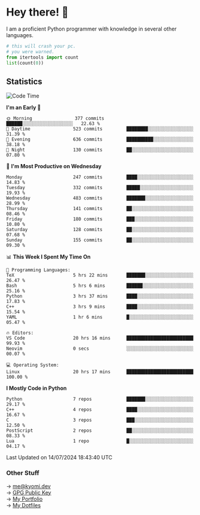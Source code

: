 # Hey there! 👋

I am a proficient Python programmer with knowledge in several other languages.

```py
# this will crash your pc.
# you were warned.
from itertools import count
list(count(0))
```

## Statistics
<!--START_SECTION:waka-->
![Code Time](http://img.shields.io/badge/Code%20Time-1%2C490%20hrs%209%20mins-blue)

**I'm an Early 🐤** 

```text
🌞 Morning                377 commits         ██████░░░░░░░░░░░░░░░░░░░   22.63 % 
🌆 Daytime                523 commits         ████████░░░░░░░░░░░░░░░░░   31.39 % 
🌃 Evening                636 commits         ██████████░░░░░░░░░░░░░░░   38.18 % 
🌙 Night                  130 commits         ██░░░░░░░░░░░░░░░░░░░░░░░   07.80 % 
```
📅 **I'm Most Productive on Wednesday** 

```text
Monday                   247 commits         ████░░░░░░░░░░░░░░░░░░░░░   14.83 % 
Tuesday                  332 commits         █████░░░░░░░░░░░░░░░░░░░░   19.93 % 
Wednesday                483 commits         ███████░░░░░░░░░░░░░░░░░░   28.99 % 
Thursday                 141 commits         ██░░░░░░░░░░░░░░░░░░░░░░░   08.46 % 
Friday                   180 commits         ███░░░░░░░░░░░░░░░░░░░░░░   10.80 % 
Saturday                 128 commits         ██░░░░░░░░░░░░░░░░░░░░░░░   07.68 % 
Sunday                   155 commits         ██░░░░░░░░░░░░░░░░░░░░░░░   09.30 % 
```


📊 **This Week I Spent My Time On** 

```text
💬 Programming Languages: 
TeX                      5 hrs 22 mins       ███████░░░░░░░░░░░░░░░░░░   26.47 % 
Bash                     5 hrs 6 mins        ██████░░░░░░░░░░░░░░░░░░░   25.16 % 
Python                   3 hrs 37 mins       ████░░░░░░░░░░░░░░░░░░░░░   17.83 % 
C++                      3 hrs 9 mins        ████░░░░░░░░░░░░░░░░░░░░░   15.54 % 
YAML                     1 hr 6 mins         █░░░░░░░░░░░░░░░░░░░░░░░░   05.47 % 

🔥 Editors: 
VS Code                  20 hrs 16 mins      █████████████████████████   99.93 % 
Neovim                   0 secs              ░░░░░░░░░░░░░░░░░░░░░░░░░   00.07 % 

💻 Operating System: 
Linux                    20 hrs 17 mins      █████████████████████████   100.00 % 
```

**I Mostly Code in Python** 

```text
Python                   7 repos             ███████░░░░░░░░░░░░░░░░░░   29.17 % 
C++                      4 repos             ████░░░░░░░░░░░░░░░░░░░░░   16.67 % 
C                        3 repos             ███░░░░░░░░░░░░░░░░░░░░░░   12.50 % 
PostScript               2 repos             ██░░░░░░░░░░░░░░░░░░░░░░░   08.33 % 
Lua                      1 repo              █░░░░░░░░░░░░░░░░░░░░░░░░   04.17 % 
```




 Last Updated on 14/07/2024 18:43:40 UTC
<!--END_SECTION:waka-->

### Other Stuff

→ [me@kyomi.dev](mailto:me@kyomi.dev)\
→ [GPG Public Key](https://github.com/bitterteriyaki.gpg)\
→ [My Portfolio](https://kyomi.dev)\
→ [My Dotfiles](https://github.com/bitterteriyaki/dotfiles)
